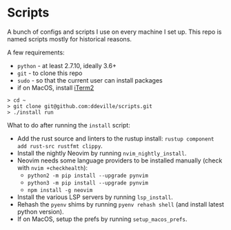 # Scripts

A bunch of configs and scripts I use on every machine I set up. This repo is named scripts mostly for historical reasons.

A few requirements:

- `python` - at least 2.7.10, ideally 3.6+
- `git` - to clone this repo
- `sudo` - so that the current user can install packages
- if on MacOS, install [iTerm2](https://www.iterm2.com/downloads.html)

```
> cd ~
> git clone git@github.com:ddeville/scripts.git
> ./install run
```

What to do after running the `install` script:

- Add the rust source and linters to the rustup install: `rustup component add rust-src rustfmt clippy`.
- Install the nightly Neovim by running `nvim_nightly_install`.
- Neovim needs some language providers to be installed manually (check with `nvim +checkhealth`):
    - `python2 -m pip install --upgrade pynvim`
    - `python3 -m pip install --upgrade pynvim`
    - `npm install -g neovim`
- Install the various LSP servers by running `lsp_install`.
- Rehash the `pyenv` shims by running `pyenv rehash shell` (and install latest python version).
- If on MacOS, setup the prefs by running `setup_macos_prefs`.
